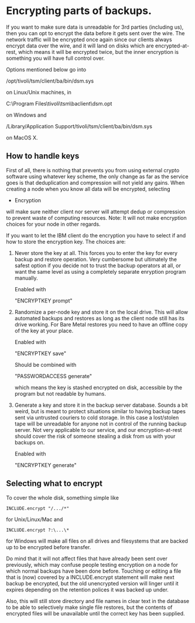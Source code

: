 Encrypting parts of backups.
============================

If you want to make sure data is unreadable for 3rd parties (including
us), then you can opt to encrypt the data before it gets sent over the
wire. The network traffic will be encrypted once again since our
clients always encrypt data over the wire, and it will land on disks
which are encrypted-at-rest, which means it will be encrypted twice,
but the inner encryption is something you will have full control over.

Options mentioned below go into

  /opt/tivoli/tsm/client/ba/bin/dsm.sys

on Linux/Unix machines, in

  C:\Program Files\tivoli\tsm\baclient\dsm.opt

on Windows and

  /Library/Application Support/tivoli/tsm/client/ba/bin/dsm.sys

on MacOS X.

How to handle keys
------------------

First of all, there is nothing that prevents you from using external
crypto software using whatever key scheme, the only change as far as
the service goes is that deduplication and compression will not yield
any gains. When creating a node when you know all data will be
encrypted, selecting

  * Encryption

will make sure neither client nor server will attempt dedup or
compression to prevent waste of computing resources.
Note: It will not make encryption choices for your node in other regards.

If you want to let the IBM client do the encryption you have to select
if and how to store the encryption key. The choices are:

1) Never store the key at all. This forces you to enter the key for
   every backup and restore operation. Very cumbersome but ultimately
   the safest option if you decide not to trust the backup operators
   at all, or want the same level as using a completely separate
   enryption program manually.

   Enabled with

     "ENCRYPTKEY prompt"

2) Randomize a per-node key and store it on the local drive. This will
   allow automated backups and restores as long as the client node
   still has its drive working. For Bare Metal restores you need to
   have an offline copy of the key at your place.

   Enabled with

     "ENCRYPTKEY save"

   Should be combined with

     "PASSWORDACCESS generate"

   which means the key is stashed encrypted on disk, accessible by
   the program but not readable by humans.

3) Generate a key and store it in the backup server database.  Sounds
   a bit weird, but is meant to protect situations similar to having
   backup tapes sent via untrusted couriers to cold storage. In this
   case a lost/stolen tape will be unreadable for anyone not in
   control of the running backup server. Not very applicable to our
   service, and our encryption-at-rest should cover the risk of
   someone stealing a disk from us with your backups on.
 
   Enabled with

     "ENCRYPTKEY generate"

Selecting what to encrypt
-------------------------

To cover the whole disk, something simple like

    INCLUDE.encrypt "/.../*"

for Unix/Linux/Mac and

    INCLUDE.encrypt ?:\...\*

for Windows will make all files on all drives and filesystems that are
backed up to be encrypted before transfer.

Do mind that it will not affect files that have already been sent over
previously, which may confuse people testing encryption on a node for
which normal backups have been done before. Touching or editing a file
that is (now) covered by a INCLUDE.encrypt statement will make next
backup be encrypted, but the old unencrypted version will linger until
it expires depending on the retention polices it was backed up under.

Also, this will still store directory and file names in clear text in
the database to be able to selectively make single file restores, but
the contents of encrypted files will be unavailable until the correct
key has been supplied.



